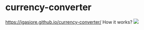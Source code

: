 # currency-converter
https://jgasiore.github.io/currency-converter/
How it works?
![](https://i.postimg.cc/HLyNpKg8/GIF.gif)
